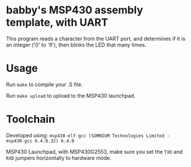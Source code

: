 
# babby's MSP430 assembly template, with UART

This program reads a character from the UART port, and determines if it is an integer ('0' to '9'), then blinks the LED that many times.

# Usage

Run `make` to compile your .S file.

Run `make upload` to upload to the MSP430 launchpad.

# Toolchain

Developed using: ``msp430-elf-gcc (SOMNIUM Technologies Limited - msp430-gcc 6.4.0.32) 6.4.0``

MSP430 Launchpad, with MSP430G2553, make sure you set the `TXD` and `RXD` jumpers horizontally to hardware mode.


